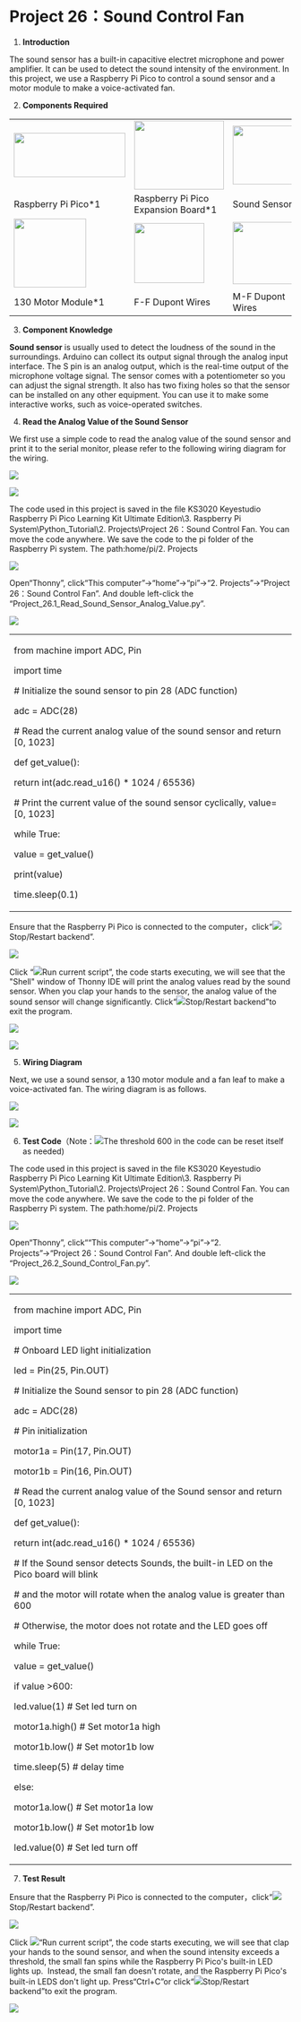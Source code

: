 # Project 26：Sound Control Fan

1.  **Introduction**

The sound sensor has a built-in capacitive electret microphone and power amplifier. It can be used to detect the sound intensity of the environment. In this project, we use a Raspberry Pi Pico to control a sound sensor and a motor module to make a voice-activated fan.

2.  **Components Required**

<table>
<tbody>
<tr class="odd">
<td><p><img src="https://raw.githubusercontent.com/keyestudio/KS3020-KS3020F-Keyestudio-Raspberry-Pi-Pico-Ultimate-Starter-Kit-Raspberry-Pi/master/media/8eeca2083cc744159c642a792b53eba2.jpeg" style="width:2.06806in;height:0.82361in" /></p></td>
<td><img src="https://raw.githubusercontent.com/keyestudio/KS3020-KS3020F-Keyestudio-Raspberry-Pi-Pico-Ultimate-Starter-Kit-Raspberry-Pi/master/media/bbed91c0b45fcafc7e7163bfeabf68f9.png" style="width:1.66944in;height:1.28472in" /></td>
<td><img src="https://raw.githubusercontent.com/keyestudio/KS3020-KS3020F-Keyestudio-Raspberry-Pi-Pico-Ultimate-Starter-Kit-Raspberry-Pi/master/media/2ea1614210807e59a5bc7223a6fa960b.png" style="width:1.46944in;height:1.09722in" /></td>
<td><img src="https://raw.githubusercontent.com/keyestudio/KS3020-KS3020F-Keyestudio-Raspberry-Pi-Pico-Ultimate-Starter-Kit-Raspberry-Pi/master/media/7dcbd02995be3c142b2f97df7f7c03ce.png" style="width:0.99028in;height:0.52986in" /></td>
</tr>
<tr class="even">
<td>Raspberry Pi Pico*1</td>
<td>Raspberry Pi Pico Expansion Board*1</td>
<td>Sound Sensor*1</td>
<td>USB Cable*1</td>
</tr>
<tr class="odd">
<td><img src="https://raw.githubusercontent.com/keyestudio/KS3020-KS3020F-Keyestudio-Raspberry-Pi-Pico-Ultimate-Starter-Kit-Raspberry-Pi/master/media/6f668af8a0ecdffb5e0b64b21c0fd392.png" style="width:1.34167in;height:1.27708in" /></td>
<td><img src="https://raw.githubusercontent.com/keyestudio/KS3020-KS3020F-Keyestudio-Raspberry-Pi-Pico-Ultimate-Starter-Kit-Raspberry-Pi/master/media/2f77153d70a7cea1d49a75550e38eacf.png" style="width:1.31042in;height:1.11806in" /></td>
<td><img src="https://raw.githubusercontent.com/keyestudio/KS3020-KS3020F-Keyestudio-Raspberry-Pi-Pico-Ultimate-Starter-Kit-Raspberry-Pi/master/media/1fbdfe0569327d9a42600a54336bf7b5.png" style="width:1.38819in;height:1.15833in" /></td>
<td></td>
</tr>
<tr class="even">
<td>130 Motor Module*1</td>
<td>F-F Dupont Wires</td>
<td>M-F Dupont Wires</td>
<td></td>
</tr>
</tbody>
</table>

3.  **Component Knowledge**

**Sound sensor** is usually used to detect the loudness of the sound in the surroundings. Arduino can collect its output signal through the analog input interface. The S pin is an analog output, which is the real-time output of the microphone voltage signal. The sensor comes with a potentiometer so you can adjust the signal strength. It also has two fixing holes so that the sensor can be installed on any other equipment. You can use it to make some interactive works, such as voice-operated switches.

4.  **Read the Analog Value of the Sound Sensor**

We first use a simple code to read the analog value of the sound sensor and print it to the serial monitor, please refer to the following wiring diagram for the wiring.

![](/media/7bcfe48423953695c677c0c504d8f745.png)

![](/media/547329f9d46a7267798728d385b60912.png)

The code used in this project is saved in the file KS3020 Keyestudio Raspberry Pi Pico Learning Kit Ultimate Edition\\3. Raspberry Pi System\\Python\_Tutorial\\2. Projects\\Project 26：Sound Control Fan. You can move the code anywhere. We save the code to the pi folder of the Raspberry Pi system. The path:home/pi/2. Projects

![](/media/ae27830403a2f741aa9b725e5324c215.png)

Open“Thonny”, click“This computer”→“home”→“pi”→“2. Projects”→“Project 26：Sound Control Fan”. And double left-click the “Project\_26.1\_Read\_Sound\_Sensor\_Analog\_Value.py”.

![](/media/27eac64857f25c481f3dd5d6df9b18c7.png)

<table>
<tbody>
<tr class="odd">
<td><p>from machine import ADC, Pin</p>
<p>import time</p>
<p># Initialize the sound sensor to pin 28 (ADC function)</p>
<p>adc = ADC(28)</p>
<p># Read the current analog value of the sound sensor and return [0, 1023]</p>
<p>def get_value():</p>
<p>return int(adc.read_u16() * 1024 / 65536)</p>
<p># Print the current value of the sound sensor cyclically, value=[0, 1023]</p>
<p>while True:</p>
<p>value = get_value()</p>
<p>print(value)</p>
<p>time.sleep(0.1)</p></td>
</tr>
</tbody>
</table>

Ensure that the Raspberry Pi Pico is connected to the computer，click“![](/media/ec00367ea605788eab454cd176b94c7b.png)Stop/Restart backend”.

![](/media/1be0ecb86d1263ba7693b7058376b7ab.png)

Click “![](/media/bb4d9305714a178069d277b20e0934b7.png)Run current script”, the code starts executing, we will see that the "Shell" window of Thonny IDE will print the analog values read by the sound sensor. When you clap your hands to the sensor, the analog value of the sound sensor will change significantly. Click“![](/media/ec00367ea605788eab454cd176b94c7b.png)Stop/Restart backend”to exit the program.

![](/media/27e036453fd9c7f22800cb540f4c500b.png)

![](/media/ebe92f3cc97f7d21b92d498c9f04f625.png)

5.  **Wiring Diagram**

Next, we use a sound sensor, a 130 motor module and a fan leaf to make a voice-activated fan. The wiring diagram is as follows.

![](/media/631b461716fe53a2c1138f561acae5f7.png)

![](/media/340c224f0f71765f71d17afc623d595d.png)

6.  **Test Code**（Note：![](/media/c20911df19d11290cf099072fe250029.png)The threshold 600 in the code can be reset itself as needed)

The code used in this project is saved in the file KS3020 Keyestudio Raspberry Pi Pico Learning Kit Ultimate Edition\\3. Raspberry Pi System\\Python\_Tutorial\\2. Projects\\Project 26：Sound Control Fan. You can move the code anywhere. We save the code to the pi folder of the Raspberry Pi system. The path:home/pi/2. Projects

![](/media/ae27830403a2f741aa9b725e5324c215.png)

Open“Thonny”, click““This computer”→“home”→“pi”→“2. Projects”→“Project 26：Sound Control Fan”. And double left-click the “Project\_26.2\_Sound\_Control\_Fan.py”.

![](/media/e78dce78ed1df268479f97584ccbcd8d.png)

<table>
<tbody>
<tr class="odd">
<td><p>from machine import ADC, Pin</p>
<p>import time</p>
<p># Onboard LED light initialization</p>
<p>led = Pin(25, Pin.OUT)</p>
<p># Initialize the Sound sensor to pin 28 (ADC function)</p>
<p>adc = ADC(28)</p>
<p># Pin initialization</p>
<p>motor1a = Pin(17, Pin.OUT)</p>
<p>motor1b = Pin(16, Pin.OUT)</p>
<p># Read the current analog value of the Sound sensor and return [0, 1023]</p>
<p>def get_value():</p>
<p>return int(adc.read_u16() * 1024 / 65536)</p>
<p># If the Sound sensor detects Sounds, the built-in LED on the Pico board will blink</p>
<p># and the motor will rotate when the analog value is greater than 600</p>
<p># Otherwise, the motor does not rotate and the LED goes off</p>
<p>while True:</p>
<p>value = get_value()</p>
<p>if value &gt;600:</p>
<p>led.value(1) # Set led turn on</p>
<p>motor1a.high() # Set motor1a high</p>
<p>motor1b.low() # Set motor1b low</p>
<p>time.sleep(5) # delay time</p>
<p>else:</p>
<p>motor1a.low() # Set motor1a low</p>
<p>motor1b.low() # Set motor1b low</p>
<p>led.value(0) # Set led turn off</p></td>
</tr>
</tbody>
</table>

7.  **Test Result**
    
Ensure that the Raspberry Pi Pico is connected to the computer，click“![](/media/ec00367ea605788eab454cd176b94c7b.png)Stop/Restart backend”.

![](/media/cf0f619d87a3dd56bd74304634468227.png)

Click ![](/media/bb4d9305714a178069d277b20e0934b7.png)“Run current script”, the code starts executing, we will see that clap your hands to the sound sensor, and when the sound intensity exceeds a threshold, the small fan spins while
the Raspberry Pi Pico's built-in LED lights up.  Instead, the small fan doesn't rotate, and the Raspberry Pi Pico's built-in LEDS don't light up. Press“Ctrl+C”or click“![](/media/ec00367ea605788eab454cd176b94c7b.png)Stop/Restart backend”to exit the program.

![](/media/9080ca52a8f37114bae5edc03c23d6ae.png)
